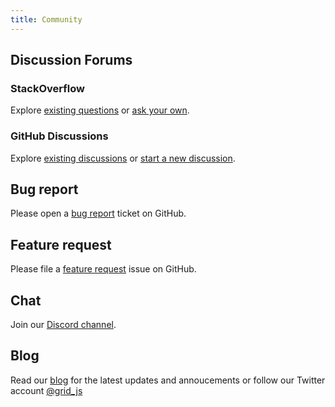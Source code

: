 ```yaml
---
title: Community
---
```


## Discussion Forums

### StackOverflow

Explore [existing questions](https://stackoverflow.com/questions/tagged/gridjs) or [ask your own](https://stackoverflow.com/questions/ask?tags=gridjs).

### GitHub Discussions

Explore [existing discussions](https://github.com/grid-js/gridjs/discussions) or [start a new discussion](https://github.com/grid-js/gridjs/discussions/new).


## Bug report

Please open a [bug report](https://github.com/grid-js/gridjs/issues/new?assignees=&labels=&template=bug_report.md&title=) ticket on GitHub.

## Feature request

Please file a [feature request](https://github.com/grid-js/gridjs/issues/new?assignees=&labels=&template=feature_request.md&title=) issue on GitHub.


## Chat

Join our [Discord channel](https://discord.gg/K55BwDY).

## Blog

Read our [blog](/blog) for the latest updates and annoucements or follow our Twitter account 
[@grid_js](https://twitter.com/grid_js)

